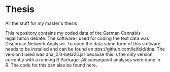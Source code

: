 # Thesis
All the stuff for my master's thesis 

This repository contains my coded data of the German Cannabis legalizaiton debate. The software I used for coding the text data was Discoruse Network Analyser. To open the data some form of this software needs to be installed and can be found on ttps://github.com/leifeld/dna. The version I used was dna_2.0-beta25.jar because this is the only version currently with a running R Package. All subsequent analyses were done in R. The code for this can also be found here.   
